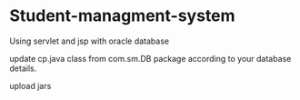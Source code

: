 # Student-managment-system
Using servlet and jsp with oracle database


update cp.java class from com.sm.DB package according to your database details.

upload jars
